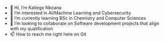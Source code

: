 - 👋 Hi, I’m Katlego Nkoana
- 👀 I’m interested in AI/Machine Learning and Cybersecurity
- 🌱 I’m currently learning BSc in Chemistry and Computer Sciences
- 💞️ I’m looking to collaborate on Software development projects that align with my qualification
- 📫 How to reach me right here on Git

<!---
UnsettledDev/UnsettledDev is a ✨ special ✨ repository because its `README.md` (this file) appears on your GitHub profile.
You can click the Preview link to take a look at your changes.
--->
